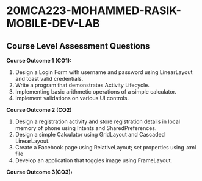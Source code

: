 # 20MCA223-MOHAMMED-RASIK-MOBILE-DEV-LAB

<h2>Course Level Assessment Questions</h2>

<b>Course Outcome 1 (CO1):</b>
<ol>
<li>Design a Login Form with username and password using LinearLayout and toast valid
credentials.</li>
<li>Write a program that demonstrates Activity Lifecycle.</li>
<li>Implementing basic arithmetic operations of a simple calculator.</li>
<li>Implement validations on various UI controls.</li>
</ol>

<b>Course Outcome 2 (CO2)</b>
<ol>
<li>Design a registration activity and store registration details in local memory of phone
using Intents and SharedPreferences.</li>
<li>Design a simple Calculator using GridLayout and Cascaded LinearLayout.</li>
<li>Create a Facebook page using RelativeLayout; set properties using .xml file</li>
<li>Develop an application that toggles image using FrameLayout.</li>
</ol>

<b>Course Outcome 3(CO3):</b>
<ol>
</ol>